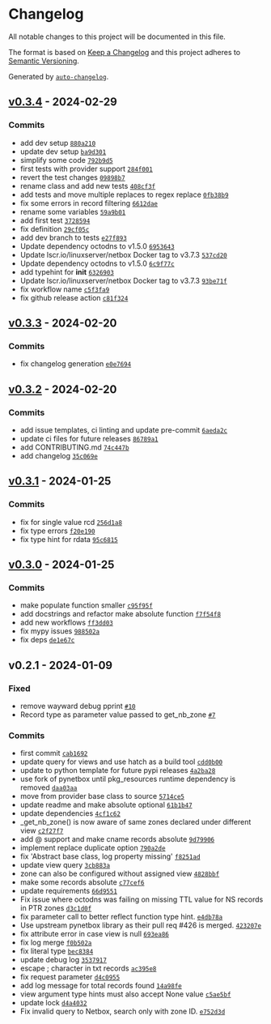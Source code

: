 # Changelog

All notable changes to this project will be documented in this file.

The format is based on [Keep a Changelog](https://keepachangelog.com/en/1.0.0/)
and this project adheres to [Semantic Versioning](https://semver.org/spec/v2.0.0.html).

Generated by [`auto-changelog`](https://github.com/CookPete/auto-changelog).

## [v0.3.4](https://git.44net.ch/olofvndrhr/octodns-netbox-dns/compare/v0.3.3...v0.3.4) - 2024-02-29

### Commits

- add dev setup [`880a210`](https://git.44net.ch/olofvndrhr/octodns-netbox-dns/commit/880a210b9bacf9158f3f8f90142c34d4e1719f45)
- update dev setup [`ba9d301`](https://git.44net.ch/olofvndrhr/octodns-netbox-dns/commit/ba9d301dacf532a4fd217f6b08b4d3b407f315c6)
- simplify some code [`792b9d5`](https://git.44net.ch/olofvndrhr/octodns-netbox-dns/commit/792b9d5429c43bbf67b99b35c7852b5d1e048980)
- first tests with provider support [`284f001`](https://git.44net.ch/olofvndrhr/octodns-netbox-dns/commit/284f001236bda738693cea213cd3c1b6c5d9d16b)
- revert the test changes [`09898b7`](https://git.44net.ch/olofvndrhr/octodns-netbox-dns/commit/09898b7a228454a26bcf1e83b6cac7b556ec9aa3)
- rename class and add new tests [`408cf3f`](https://git.44net.ch/olofvndrhr/octodns-netbox-dns/commit/408cf3fdd279d5911eefb21f3789410c287c6611)
- add tests and move multiple replaces to regex replace [`0fb38b9`](https://git.44net.ch/olofvndrhr/octodns-netbox-dns/commit/0fb38b9ae54efb1d593f3daa1a2af601a7e52d60)
- fix some errors in record filtering [`6612dae`](https://git.44net.ch/olofvndrhr/octodns-netbox-dns/commit/6612daeee79a8759d4af3c0caa86129fce27f0b6)
- rename some variables [`59a9b01`](https://git.44net.ch/olofvndrhr/octodns-netbox-dns/commit/59a9b01fef8feadfc448716eec30e9f1157d34ae)
- add first test [`3728594`](https://git.44net.ch/olofvndrhr/octodns-netbox-dns/commit/3728594b4e022e77846468d7f8e3260ed3b13029)
- fix definition [`29cf05c`](https://git.44net.ch/olofvndrhr/octodns-netbox-dns/commit/29cf05c888fb96dab1710d86168250563b4b0bf6)
- add dev branch to tests [`e27f893`](https://git.44net.ch/olofvndrhr/octodns-netbox-dns/commit/e27f8938a51449718de638651550ea54a187589d)
- Update dependency octodns to v1.5.0 [`6953643`](https://git.44net.ch/olofvndrhr/octodns-netbox-dns/commit/69536438767c8c7483c330967278a19b02d99f7f)
- Update lscr.io/linuxserver/netbox Docker tag to v3.7.3 [`537cd20`](https://git.44net.ch/olofvndrhr/octodns-netbox-dns/commit/537cd2061b859e1f4bff4e009154c1ac2ff31e5f)
- Update dependency octodns to v1.5.0 [`6c9f77c`](https://git.44net.ch/olofvndrhr/octodns-netbox-dns/commit/6c9f77c5f420bfc06d28dbbbf5ef512fb8f32d1f)
- add typehint for __init__ [`6326903`](https://git.44net.ch/olofvndrhr/octodns-netbox-dns/commit/6326903bb3990ed57045f91bae53b377677862b9)
- Update lscr.io/linuxserver/netbox Docker tag to v3.7.3 [`93be71f`](https://git.44net.ch/olofvndrhr/octodns-netbox-dns/commit/93be71fabad25f1285f827e347da82a97212a425)
- fix workflow name [`c5f3fa9`](https://git.44net.ch/olofvndrhr/octodns-netbox-dns/commit/c5f3fa9e00ad63231ecbd6654853510ca338883f)
- fix github release action [`c81f324`](https://git.44net.ch/olofvndrhr/octodns-netbox-dns/commit/c81f3241d9841798582cbfdf75e11c5d59ea6eee)

## [v0.3.3](https://git.44net.ch/olofvndrhr/octodns-netbox-dns/compare/v0.3.2...v0.3.3) - 2024-02-20

### Commits

- fix changelog generation [`e0e7694`](https://git.44net.ch/olofvndrhr/octodns-netbox-dns/commit/e0e769409d7c5c369e7f0c0c1cbd74da1f2ddcde)

## [v0.3.2](https://git.44net.ch/olofvndrhr/octodns-netbox-dns/compare/v0.3.1...v0.3.2) - 2024-02-20

### Commits

- add issue templates, ci linting and update pre-commit [`6aeda2c`](https://git.44net.ch/olofvndrhr/octodns-netbox-dns/commit/6aeda2c48bf50c5081a2f5cf8dfed096440a6e5f)
- update ci files for future releases [`86789a1`](https://git.44net.ch/olofvndrhr/octodns-netbox-dns/commit/86789a1c4bc3ab45d34e1dfcdcc765d7890138d5)
- add CONTRIBUTING.md [`74c447b`](https://git.44net.ch/olofvndrhr/octodns-netbox-dns/commit/74c447b282949184be41f05bd975f442ac6f7b92)
- add changelog [`35c069e`](https://git.44net.ch/olofvndrhr/octodns-netbox-dns/commit/35c069efe94442c6307e3ac87185a84ad49a1282)

## [v0.3.1](https://git.44net.ch/olofvndrhr/octodns-netbox-dns/compare/v0.3.0...v0.3.1) - 2024-01-25

### Commits

- fix for single value rcd [`256d1a8`](https://git.44net.ch/olofvndrhr/octodns-netbox-dns/commit/256d1a8f0ecc5de6a8d8d3e3ff10752785b3d2d2)
- fix type errors [`f20e190`](https://git.44net.ch/olofvndrhr/octodns-netbox-dns/commit/f20e190ef6d4bf130550616fac7d83af721b4ff2)
- fix type hint for rdata [`95c6815`](https://git.44net.ch/olofvndrhr/octodns-netbox-dns/commit/95c6815dad6ea0b2c2eca42e83f79da08487e409)

## [v0.3.0](https://git.44net.ch/olofvndrhr/octodns-netbox-dns/compare/v0.2.1...v0.3.0) - 2024-01-25

### Commits

- make populate function smaller [`c95f95f`](https://git.44net.ch/olofvndrhr/octodns-netbox-dns/commit/c95f95fb8b8a2ae79b8f4db05675e98386a723b6)
- add docstrings and refactor make absolute function [`f7f54f8`](https://git.44net.ch/olofvndrhr/octodns-netbox-dns/commit/f7f54f8eb71fef26c6759509a589d9afc7a91bdc)
- add new workflows [`ff3dd03`](https://git.44net.ch/olofvndrhr/octodns-netbox-dns/commit/ff3dd03ce53002e457e172b8718af1e65ac7f78d)
- fix mypy issues [`988502a`](https://git.44net.ch/olofvndrhr/octodns-netbox-dns/commit/988502a499d86339fc7f2f4c623c442590b1f59d)
- fix deps [`de1e67c`](https://git.44net.ch/olofvndrhr/octodns-netbox-dns/commit/de1e67c6be5063c6dbed6483f232baf9420dcfa7)

## v0.2.1 - 2024-01-09

### Fixed

- remove wayward debug pprint [`#10`](https://git.44net.ch/olofvndrhr/octodns-netbox-dns/issues/10)
- Record type as parameter value passed to get_nb_zone [`#7`](https://git.44net.ch/olofvndrhr/octodns-netbox-dns/issues/7)

### Commits

- first commit [`cab1692`](https://git.44net.ch/olofvndrhr/octodns-netbox-dns/commit/cab1692ea57fedc54a2633330c442d2acebba1e8)
- update query for views and use hatch as a build tool [`cdd0b00`](https://git.44net.ch/olofvndrhr/octodns-netbox-dns/commit/cdd0b00cd155ac5af9d6a457fa1ecfb71081b3a9)
- update to python template for future pypi releases [`4a2ba28`](https://git.44net.ch/olofvndrhr/octodns-netbox-dns/commit/4a2ba28aaa3c05fdc163a3b703c7226a74e349e6)
- use fork of pynetbox until pkg_resources runtime dependency is removed [`daa03aa`](https://git.44net.ch/olofvndrhr/octodns-netbox-dns/commit/daa03aae2df979c2469696011ce42c694192a02c)
- move from provider base class to source [`5714ce5`](https://git.44net.ch/olofvndrhr/octodns-netbox-dns/commit/5714ce5af9d738999ddb68e7b92eb60c5776cd02)
- update readme and make absolute optional [`61b1b47`](https://git.44net.ch/olofvndrhr/octodns-netbox-dns/commit/61b1b47a96bb81ab6eb216a4a0988f7682a7fa9f)
- update dependencies [`4cf1c62`](https://git.44net.ch/olofvndrhr/octodns-netbox-dns/commit/4cf1c627742593a8590f26d49bd375e3b51b31bc)
- _get_nb_zone() is now aware of same zones declared under different view [`c2f27f7`](https://git.44net.ch/olofvndrhr/octodns-netbox-dns/commit/c2f27f7c43f78040d79d6fdc2c84d250f6f64403)
- add @ support and make cname records absolute [`9d79906`](https://git.44net.ch/olofvndrhr/octodns-netbox-dns/commit/9d79906f960bb61aacfb464979899805bce34dbf)
- implement replace duplicate option [`790a2de`](https://git.44net.ch/olofvndrhr/octodns-netbox-dns/commit/790a2de3458e3fd9cefd0fdf35b82dfa156820bf)
- fix 'Abstract base class, log property missing' [`f8251ad`](https://git.44net.ch/olofvndrhr/octodns-netbox-dns/commit/f8251ad8ffcf6f92dfcf1dfdcffe954ac55eee4c)
- update view query [`3cb883a`](https://git.44net.ch/olofvndrhr/octodns-netbox-dns/commit/3cb883abd67a275e4e64a79c6a28f46d706b9679)
- zone can also be configured without assigned view [`4828bbf`](https://git.44net.ch/olofvndrhr/octodns-netbox-dns/commit/4828bbf00bb8f4946f07134a39cddc04a2ed306b)
- make some records absolute [`c77cef6`](https://git.44net.ch/olofvndrhr/octodns-netbox-dns/commit/c77cef64ee5d0470ab8fa1f5fc2781e1f24a75a2)
- update requirements [`66d9551`](https://git.44net.ch/olofvndrhr/octodns-netbox-dns/commit/66d95519b1070489859d665671d50e50f94f5a8e)
- Fix issue where octodns was failing on missing TTL value for NS records in PTR zones [`d3c1d0f`](https://git.44net.ch/olofvndrhr/octodns-netbox-dns/commit/d3c1d0f65390dd595441ac3dca1cf52db790ddad)
- fix parameter call to better reflect function type hint. [`e4db78a`](https://git.44net.ch/olofvndrhr/octodns-netbox-dns/commit/e4db78a281a27765271f1afda07dee08602ed2d0)
- Use upstream pynetbox library as their pull req #426 is merged. [`423207e`](https://git.44net.ch/olofvndrhr/octodns-netbox-dns/commit/423207e5dd1673f306fb392cc5d37f63a4545fe5)
- fix attribute error in case view is null [`693ea86`](https://git.44net.ch/olofvndrhr/octodns-netbox-dns/commit/693ea866296132b1cd94e2dda61ae94e94a77557)
- fix log merge [`f0b502a`](https://git.44net.ch/olofvndrhr/octodns-netbox-dns/commit/f0b502a74f3ea72cfd78d9837bbbcc0934e0b826)
- fix literal type [`bec8384`](https://git.44net.ch/olofvndrhr/octodns-netbox-dns/commit/bec83845577417d0ede5bd57a7772946bd997142)
- update debug log [`3537917`](https://git.44net.ch/olofvndrhr/octodns-netbox-dns/commit/353791797ded363c9610b5f40e4bd857b93fd328)
- escape ; character in txt records [`ac395e8`](https://git.44net.ch/olofvndrhr/octodns-netbox-dns/commit/ac395e84e24b1b271ff76721137e2d82f548553c)
- fix request parameter [`d4c0955`](https://git.44net.ch/olofvndrhr/octodns-netbox-dns/commit/d4c095540f0b925dcca249d2896ca890731af256)
- add log message for total records found [`14a98fe`](https://git.44net.ch/olofvndrhr/octodns-netbox-dns/commit/14a98fe132b3e6789ca3ad410bc101bac00b4f78)
- view argument type hints must also accept None value [`c5ae5bf`](https://git.44net.ch/olofvndrhr/octodns-netbox-dns/commit/c5ae5bf4057756030f0447681e9e6c2dccb59ec1)
- update lock [`d4a4032`](https://git.44net.ch/olofvndrhr/octodns-netbox-dns/commit/d4a403261fb2e80a4335071cc17dbff00fa9366c)
- Fix invalid query to Netbox, search only with zone ID. [`e752d3d`](https://git.44net.ch/olofvndrhr/octodns-netbox-dns/commit/e752d3db221f9b79e3df5dc30ca40f597a655873)
